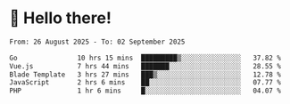 # 👋 Hello there!

<!--START_SECTION:waka-->

```txt
From: 26 August 2025 - To: 02 September 2025

Go               10 hrs 15 mins  █████████▒░░░░░░░░░░░░░░░   37.82 %
Vue.js           7 hrs 44 mins   ███████░░░░░░░░░░░░░░░░░░   28.55 %
Blade Template   3 hrs 27 mins   ███▒░░░░░░░░░░░░░░░░░░░░░   12.78 %
JavaScript       2 hrs 6 mins    ██░░░░░░░░░░░░░░░░░░░░░░░   07.77 %
PHP              1 hr 6 mins     █░░░░░░░░░░░░░░░░░░░░░░░░   04.07 %
```

<!--END_SECTION:waka-->
